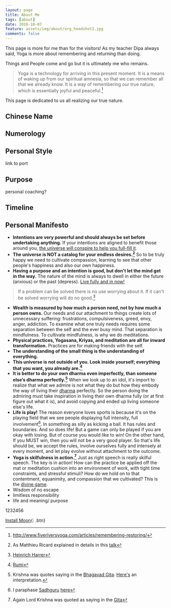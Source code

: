 ```yaml
---
layout: page
title: About Me
tags: [about]
date: 2016-10-07
feature: assets/img/about/org_headshot2.jpg
comments: false
---
```

This page is more for me than for the visitors! As my teacher Dipa always said, Yoga is more about remembering and returning than doing.  

Things and People come and go but it is ultimately me who remains.
> Yoga is a technology for arriving in this present moment. It is a means of waking up from our spiritual amnesia, so that we can remember all that we already know. It is a way of remembering our true nature, which is essentially joyful and peaceful.[^remembering]

This page is dedicated to us all realizing our true nature.

## Chinese Name
## Numerology
## Personal Style
link to port
## Purpose
personal coaching?
## Timeline

## Personal Manifesto
* **Intentions are very powerful and should always be set before undertaking anything.** If your intentions are aligned to benefit those around you, [the universe will conspire to help you full-fill it][1].
* **The universe is NOT a catalog for your endless desires.[^2]** So to be truly happy we need to cultivate compassion, learning to see that other people's happiness and also our own happiness.
* **Having a purpose and an intention is good, but don't let the mind get in the way.** The nature of the mind is always to dwell in either the future (anxious) or the past (depress). [Live fully and in now!][3.1]
>If a problem can be solved there is no use worrying about it. If it can't be solved worrying will do no good.[^3]

* **Wealth is measured by how much a person need, not by how much a person owns.** Our needs and our attachment to things create lots of unnecessary suffering: frustrations, compulsiveness, greed, envy, anger, addiction. To examine what one truly needs requires some separation between the self and the ever busy mind. That separation is mindfulness. To cultivate mindfulness, is why we do meditations.
* **Physical practices, Yogasana, Kriyas, and meditation are all for inward transformation.** Practices are for making friends with the self.
* **The understanding of the small thing is the understanding of everything.**
* **This universe is not outside of you. Look inside yourself; everything that you want, you already are.[^7]**
* **It is better to do your own dharma even imperfectly, than someone else’s dharma perfectly.[^8]** When we look up to an idol, it's import to realize that what we admire is not what they do but how they embody the way of living their [dharma][def.dharma] perfectly. So the person doing the admiring must take inspiration in living their own dharma fully (or at first figure out what it is), and avoid copying and ended up living someone else's life.
* **Life is play!** The reason everyone loves sports is because it's on the playing field that we see people displaying full intensity, full involvement[^9]. In something as silly as kicking a ball. It has rules and boundaries. And so does life! But a game can only be played if you are okay with losing. But of course you would like to win! On the other hand, If you MUST win, then you will not be a very good player. So that's life should be, we accept the rules, involve ourselves fully and intensely at every moment, and let play evolve without attachment to the outcome.
* **Yoga is skilfulness in action.[^10]** Just as right speech is really skilful speech. The key is in action! How can the practice be applied off the mat or meditation cushion into an environment of work, with tight time constraints, and stressful stimuli? How do we hold on to that contentment, equanimity, and compassion that we cultivated? This is the [divine game][10].
* Wisdom of no escape
* limitless responsibility
* life and meaning/ purpose

1232456  
<!-- link to blog cat -->
[Install Moon](https://github.com/TaylanTatli/Moon){: .btn}

[^remembering]: http://www.fiveriversyoga.com/articles/remembering-restoring/
[^2]: As Matthieu Ricard explained in details in this [talk][2]
[^3]: [Heinrich Harrer][3.2]
[^7]: [Rumi][7]
[^8]: Krishna was quotes saying in the [Bhagavad Gita][8.1]. [Here's][8.2] an interpretation.
[^9]: I paraphase [Sadhguru][def.sadhguru] [here][9.1]
[^10]: Again Lord Krishna was quoted as saying in the [Gita][8.1]

[1]: https://www.goodreads.com/book/show/137038.The_Spontaneous_Fulfillment_of_Desire
[2]: https://www.youtube.com/watch?v=nGVzRwM7EVI
[3.1]: https://www.goodreads.com/book/show/6708.The_Power_of_Now
[3.2]: https://www.goodreads.com/quotes/565864-we-have-a-saying-in-tibet-if-a-problem-can
[7]: https://www.goodreads.com/quotes/7659622-the-universe-is-not-outside-of-you-look-inside-yourself
[8.1]: https://smile.amazon.com/gp/product/1586380192/ref=smi_www_rco2_go_smi_3499214142?_encoding=UTF8&ie=UTF8&psc=1&smid=ATVPDKIKX0DER
[8.2]: https://www.quora.com/What-does-Krishna-mean-when-he-says-It-is-better-to-do-your-own-dharma-even-imperfectly-than-someone-else%E2%80%99s-dharma-perfectly
[9.1]: http://isha.sadhguru.org/blog/lifestyle/health-fitness/are-you-game-life/
[9.2]: http://isha.sadhguru.org/blog/sadhguru/spot/life-is-a-five-cornered-game/
[10]: https://www.youtube.com/watch?v=0mV2Yq896NM&t=64s

[def.dharma]: https://en.wikipedia.org/wiki/Dharma
[def.sadhguru]: http://isha.sadhguru.org/

